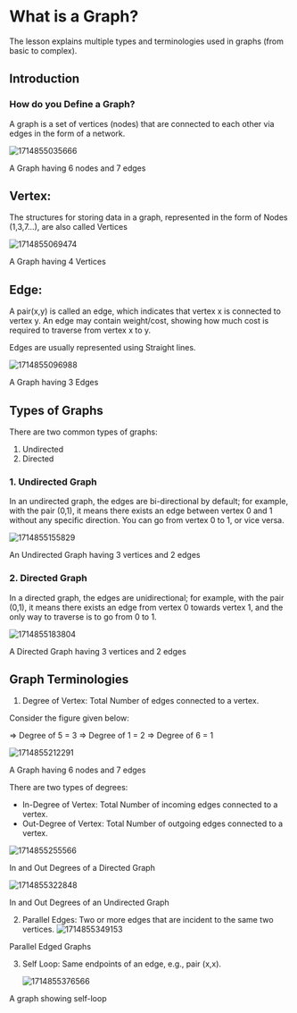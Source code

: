 # What is a Graph?

The lesson explains multiple types and terminologies used in graphs (from basic to complex).

## Introduction

### How do you Define a Graph?

A graph is a set of vertices (nodes) that are connected to each other via edges in the form of a network.

![1714855035666](images/readme/1714855035666.png)

A Graph having 6 nodes and 7 edges

## Vertex:

The structures for storing data in a graph, represented in the form of Nodes (1,3,7…), are also called Vertices

![1714855069474](images/readme/1714855069474.png)

A Graph having 4 Vertices

## Edge:

A pair(x,y) is called an edge, which indicates that vertex x is connected to vertex y. An edge may contain weight/cost, showing how much cost is required to traverse from vertex x to y.

Edges are usually represented using Straight lines.

![1714855096988](images/readme/1714855096988.png)

A Graph having 3 Edges

## Types of Graphs

There are two common types of graphs:

1. Undirected
2. Directed

### 1. Undirected Graph

In an undirected graph, the edges are bi-directional by default; for example, with the pair (0,1), it means there exists an edge between vertex 0 and 1 without any specific direction. You can go from vertex 0 to 1, or vice versa.

![1714855155829](images/readme/1714855155829.png)

An Undirected Graph having 3 vertices and 2 edges

### 2. Directed Graph

In a directed graph, the edges are unidirectional; for example, with the pair (0,1), it means there exists an edge from vertex 0 towards vertex 1, and the only way to traverse is to go from 0 to 1.

![1714855183804](images/readme/1714855183804.png)

A Directed Graph having 3 vertices and 2 edges

## Graph Terminologies

1. Degree of Vertex: Total Number of edges connected to a vertex.

Consider the figure given below:

=> Degree of 5 = 3
=> Degree of 1 = 2
=> Degree of 6 = 1

![1714855212291](images/readme/1714855212291.png)

A Graph having 6 nodes and 7 edges

There are two types of degrees:

* In-Degree of Vertex: Total Number of incoming edges connected to a vertex.
* Out-Degree of Vertex: Total Number of outgoing edges connected to a vertex.

![1714855255566](images/readme/1714855255566.png)

In and Out Degrees of a Directed Graph

![1714855322848](images/readme/1714855322848.png)

In and Out Degrees of an Undirected Graph

2. Parallel Edges: Two or more edges that are incident to the same two vertices.
   ![1714855349153](images/readme/1714855349153.png)

Parallel Edged Graphs

3. Self Loop: Same endpoints of an edge, e.g., pair (x,x).

   ![1714855376566](images/readme/1714855376566.png)

A graph showing self-loop
